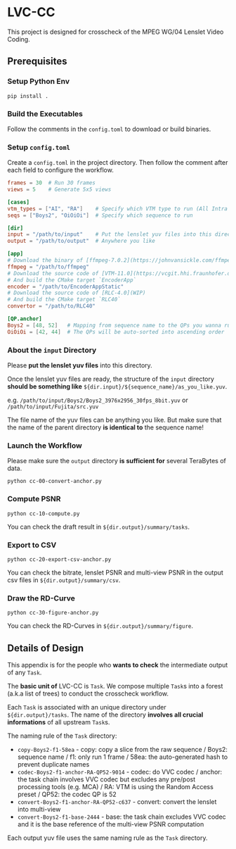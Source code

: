 # LVC-CC

This project is designed for crosscheck of the MPEG WG/04 Lenslet Video Coding.

## Prerequisites

### Setup Python Env

```shell
pip install .
```

### Build the Executables

Follow the comments in the `config.toml` to download or build binaries.

### Setup `config.toml`

Create a `config.toml` in the project directory. Then follow the comment after each field to configure the workflow.

```toml
frames = 30  # Run 30 frames
views = 5    # Generate 5x5 views

[cases]
vtm_types = ["AI", "RA"]    # Specify which VTM type to run (All Intra / Random Access)
seqs = ["Boys2", "OiOiOi"]  # Specify which sequence to run

[dir]
input = "/path/to/input"    # Put the lenslet yuv files into this directory
output = "/path/to/output"  # Anywhere you like

[app]
# Download the binary of [ffmpeg-7.0.2](https://johnvansickle.com/ffmpeg)
ffmpeg = "/path/to/ffmpeg"
# Download the source code of [VTM-11.0](https://vcgit.hhi.fraunhofer.de/jvet/VVCSoftware_VTM/-/tree/VTM-11.0)
# And build the CMake target `EncoderApp`
encoder = "/path/to/EncoderAppStatic"
# Download the source code of [RLC-4.0](WIP)
# And build the CMake target `RLC40`
convertor = "/path/to/RLC40"

[QP.anchor]
Boys2 = [48, 52]   # Mapping from sequence name to the QPs you wanna run
OiOiOi = [42, 44]  # The QPs will be auto-sorted into ascending order
```

### About the `input` Directory

Please **put the lenslet yuv files** into this directory.

Once the lenslet yuv files are ready, the structure of the `input` directory **should be something like** `${dir.input}/${sequence_name}/as_you_like.yuv`.

e.g. `/path/to/input/Boys2/Boys2_3976x2956_30fps_8bit.yuv` or `/path/to/input/Fujita/src.yuv`

The file name of the yuv files can be anything you like. But make sure that the name of the parent directory **is identical to** the sequence name!

### Launch the Workflow

Please make sure the `output` directory **is sufficient for** several TeraBytes of data.

```shell
python cc-00-convert-anchor.py
```

### Compute PSNR

```shell
python cc-10-compute.py
```

You can check the draft result in `${dir.output}/summary/tasks`.

### Export to CSV

```shell
python cc-20-export-csv-anchor.py
```

You can check the bitrate, lenslet PSNR and multi-view PSNR in the output csv files in `${dir.output}/summary/csv`.

### Draw the RD-Curve

```shell
python cc-30-figure-anchor.py
```

You can check the RD-Curves in `${dir.output}/summary/figure`.

## Details of Design

This appendix is for the people who **wants to check** the intermediate output of any `Task`.

The **basic unit of** LVC-CC is `Task`. We compose multiple `Task`s into a forest (a.k.a list of trees) to conduct the crosscheck workflow.

Each `Task` is associated with an unique directory under `${dir.output}/tasks`. The name of the directory **involves all crucial informations** of all upstream `Task`s.

The naming rule of the `Task` directory:

- `copy-Boys2-f1-58ea` - copy: copy a slice from the raw sequence / Boys2: sequence name / f1: only run 1 frame / 58ea: the auto-generated hash to prevent duplicate names
- `codec-Boys2-f1-anchor-RA-QP52-9014` - codec: do VVC codec / anchor: the task chain involves VVC codec but excludes any pre/post processing tools (e.g. MCA) / RA: VTM is using the Random Access preset / QP52: the codec QP is 52
- `convert-Boys2-f1-anchor-RA-QP52-c637` - convert: convert the lenslet into multi-view
- `convert-Boys2-f1-base-2444` - base: the task chain excludes VVC codec and it is the base reference of the multi-view PSNR computation

Each output yuv file uses the same naming rule as the `Task` directory.

